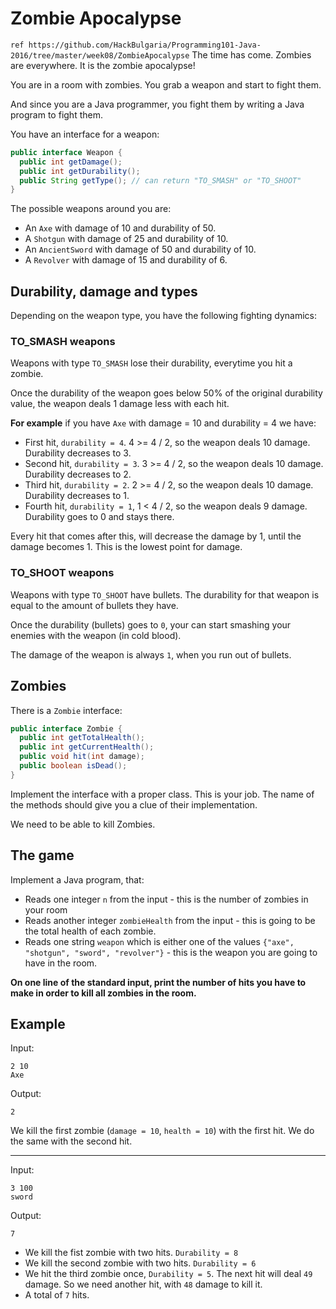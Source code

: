 # Zombie Apocalypse
`ref https://github.com/HackBulgaria/Programming101-Java-2016/tree/master/week08/ZombieApocalypse`
The time has come. Zombies are everywhere. It is the zombie apocalypse!

You are in a room with zombies. You grab a weapon and start to fight them.

And since you are a Java programmer, you fight them by writing a Java program to fight them.

You have an interface for a weapon:

```java
public interface Weapon {
  public int getDamage();
  public int getDurability();
  public String getType(); // can return "TO_SMASH" or "TO_SHOOT"
}
```

The possible weapons around you are:

* An `Axe` with damage of 10 and durability of 50.
* A `Shotgun` with damage of 25 and durability of 10.
* An `AncientSword` with damage of 50 and durability of 10.
* A `Revolver` with damage of 15 and durability of 6.

## Durability, damage and types

Depending on the weapon type, you have the following fighting dynamics:

### TO_SMASH weapons

Weapons with type `TO_SMASH` lose their durability, everytime you hit a zombie.

Once the durability of the weapon goes below 50% of the original durability value, the weapon deals 1 damage less with each hit.

**For example** if you have `Axe` with damage = 10 and durability = 4 we have:

* First hit, `durability = 4`. 4 >= 4 / 2, so the weapon deals 10 damage. Durability decreases to 3.
* Second hit, `durability = 3`. 3 >= 4 / 2, so the weapon deals 10 damage. Durability decreases to 2.
* Third hit, `durability = 2`. 2 >= 4 / 2, so the weapon deals 10 damage. Durability decreases to 1.
* Fourth hit, `durability = 1`, 1 < 4 / 2, so the weapon deals 9 damage. Durability goes to 0 and stays there.

Every hit that comes after this, will decrease the damage by 1, until the damage becomes 1. This is the lowest point for damage.

### TO_SHOOT weapons

Weapons with type `TO_SHOOT` have bullets. The durability for that weapon is equal to the amount of bullets they have.

Once the durability (bullets) goes to `0`, your can start smashing your enemies with the weapon (in cold blood).

The damage of the weapon is always `1`, when you run out of bullets.

## Zombies

There is a `Zombie` interface:

```java
public interface Zombie {
  public int getTotalHealth();
  public int getCurrentHealth();
  public void hit(int damage);
  public boolean isDead();
}
```

Implement the interface with a proper class. This is your job. The name of the methods should give you a clue of their implementation.

We need to be able to kill Zombies.

## The game

Implement a Java program, that:

* Reads one integer `n` from the input - this is the number of zombies in your room
* Reads another integer `zombieHealth` from the input - this is going to be the total health of each zombie.
* Reads one string `weapon` which is either one of the values `{"axe", "shotgun", "sword", "revolver"}`  - this is the weapon you are going to have in the room.

**On one line of the standard input, print the number of hits you have to make in order to kill all zombies in the room.**

## Example

Input:

```
2 10
Axe
```

Output:

```
2
```

We kill the first zombie (`damage = 10`, `health = 10`) with the first hit. We do the same with the second hit.

---

Input:

```
3 100
sword
```

Output:

```
7
```

* We kill the fist zombie with two hits. `Durability = 8`
* We kill the second zombie with two hits. `Durability = 6`
* We hit the third zombie once, `Durability = 5`. The next hit will deal `49` damage. So we need another hit, with `48` damage to kill it.
* A total of `7` hits.

